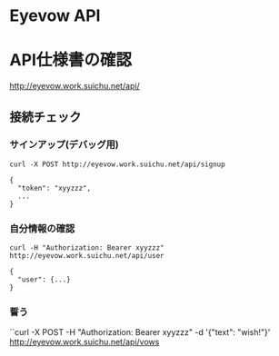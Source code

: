 # Eyevow API

# API仕様書の確認

http://eyevow.work.suichu.net/api/

## 接続チェック

### サインアップ(デバッグ用)

```
curl -X POST http://eyevow.work.suichu.net/api/signup
```

```
{
  "token": "xyyzzz",
  ...
}
```

### 自分情報の確認

```
curl -H "Authorization: Bearer xyyzzz" http://eyevow.work.suichu.net/api/user
```

```
{
  "user": {...}
}
```

### 誓う

``curl -X POST -H "Authorization: Bearer xyyzzz" -d '{"text": "wish!"}' http://eyevow.work.suichu.net/api/vows
```

